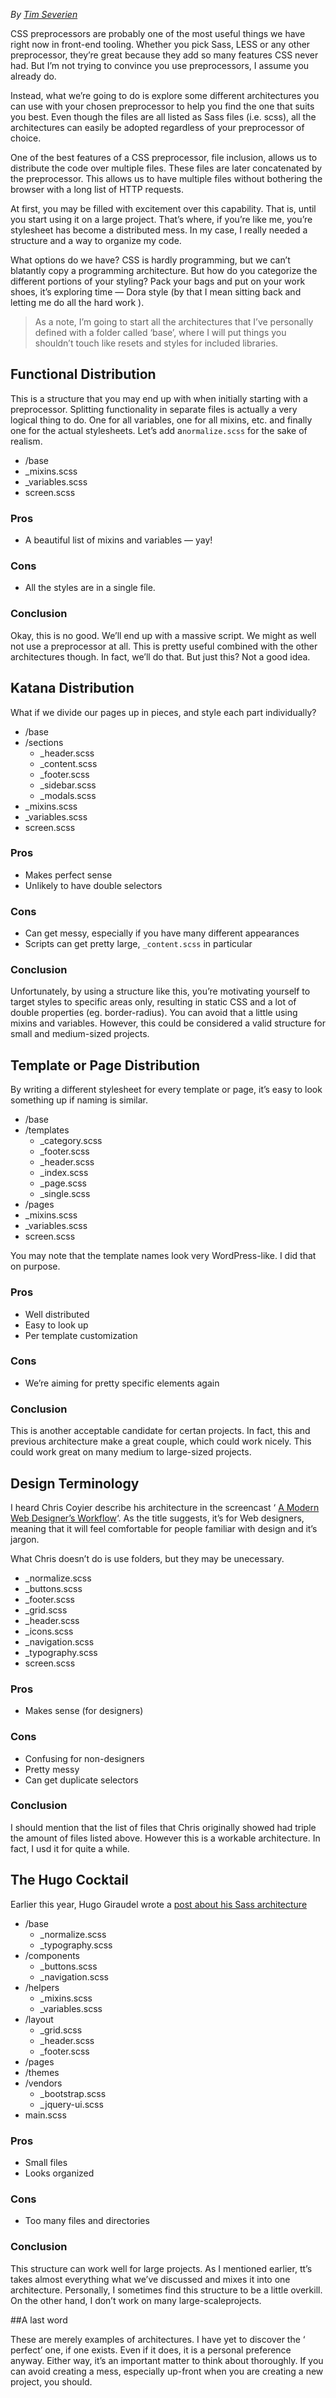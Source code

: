 *By [Tim Severien][1]*

CSS preprocessors are probably one of the most useful things we have right now
in front-end tooling. Whether you pick Sass, LESS or any other preprocessor, 
they’re great because they add so many features CSS never had. But I’m not 
trying to convince you use preprocessors, I assume you already do.

Instead, what we’re going to do is explore some different architectures you
can use with your chosen preprocessor to help you find the one that suits you 
best. Even though the files are all listed as Sass files (i.e. scss), all the 
architectures can easily be adopted regardless of your preprocessor of choice.

One of the best features of a CSS preprocessor, file inclusion, allows us to
distribute the code over multiple files. These files are later concatenated by 
the preprocessor. This allows us to have multiple files without bothering the 
browser with a long list of HTTP requests.

At first, you may be filled with excitement over this capability. That is,
until you start using it on a large project. That’s where, if you’re like me, 
you’re stylesheet has become a distributed mess. In my case, I really needed a 
structure and a way to organize my code.

What options do we have? CSS is hardly programming, but we can’t blatantly
copy a programming architecture. But how do you categorize the different 
portions of your styling? Pack your bags and put on your work shoes, it’s 
exploring time — Dora style (by that I mean sitting back and letting me do all 
the hard work
).

> As a note, I’m going to start all the architectures that I’ve personally
> defined with a folder called ‘base’, where I will put things you shouldn’t touch
> like resets and styles for included libraries.
>

## Functional Distribution

This is a structure that you may end up with when initially starting with a
preprocessor. Splitting functionality in separate files is actually a very 
logical thing to do. One for all variables, one for all mixins, etc. and finally
one for the actual stylesheets. Let’s add a`normalize.scss` for the sake of
realism.

*   /base 
*   _mixins.scss
*   _variables.scss
*   screen.scss

### Pros

*   A beautiful list of mixins and variables — yay!

### Cons

*   All the styles are in a single file.

### Conclusion

Okay, this is no good. We’ll end up with a massive script. We might as well
not use a preprocessor at all. This is pretty useful combined with the other 
architectures though. In fact, we’ll do that. But just this? Not a good idea.

## Katana Distribution

What if we divide our pages up in pieces, and style each part individually?

*   /base 
*   /sections 
    *   _header.scss
    *   _content.scss
    *   _footer.scss
    *   _sidebar.scss
    *   _modals.scss
*   _mixins.scss
*   _variables.scss
*   screen.scss

### Pros

*   Makes perfect sense
*   Unlikely to have double selectors

### Cons

*   Can get messy, especially if you have many different appearances
*   Scripts can get pretty large, `_content.scss` in particular

### Conclusion

Unfortunately, by using a structure like this, you’re motivating yourself to
target styles to specific areas only, resulting in static CSS and a lot of 
double properties (eg. border-radius). You can avoid that a little using mixins 
and variables. However, this could be considered a valid structure for small and
medium-sized projects.

## Template or Page Distribution

By writing a different stylesheet for every template or page, it’s easy to
look something up if naming is similar.

*   /base 
*   /templates 
    *   _category.scss
    *   _footer.scss
    *   _header.scss
    *   _index.scss
    *   _page.scss
    *   _single.scss
*   /pages 
*   _mixins.scss
*   _variables.scss
*   screen.scss

You may note that the template names look very WordPress-like. I did that on
purpose.

### Pros

*   Well distributed
*   Easy to look up
*   Per template customization

### Cons

*   We’re aiming for pretty specific elements again

### Conclusion

This is another acceptable candidate for certan projects. In fact, this and
previous architecture make a great couple, which could work nicely. This could 
work great on many medium to large-sized projects.

## Design Terminology

I heard Chris Coyier describe his architecture in the screencast ‘
[A Modern Web Designer’s Workflow][2]‘. As the title suggests, it’s for Web
designers, meaning that it will feel comfortable for people familiar with design
and it’s jargon.

What Chris doesn’t do is use folders, but they may be unecessary.

*   _normalize.scss
*   _buttons.scss
*   _footer.scss
*   _grid.scss
*   _header.scss
*   _icons.scss
*   _navigation.scss
*   _typography.scss
*   screen.scss

### Pros

*   Makes sense (for designers)

### Cons

*   Confusing for non-designers
*   Pretty messy
*   Can get duplicate selectors

### Conclusion

I should mention that the list of files that Chris originally showed had triple
the amount of files listed above. However this is a workable architecture. In 
fact, I usd it for quite a while.

## The Hugo Cocktail

Earlier this year, Hugo Giraudel wrote a [post about his Sass architecture][3]

*   /base 
    *   _normalize.scss
    *   _typography.scss
*   /components 
    *   _buttons.scss
    *   _navigation.scss
*   /helpers 
    *   _mixins.scss
    *   _variables.scss
*   /layout 
    *   _grid.scss
    *   _header.scss
    *   _footer.scss
*   /pages 
*   /themes 
*   /vendors 
    *   _bootstrap.scss
    *   _jquery-ui.scss
*   main.scss

### Pros

*   Small files
*   Looks organized

### Cons

*   Too many files and directories

### Conclusion

This structure can work well for large projects. As I mentioned earlier, tt’s
takes almost everything what we’ve discussed and mixes it into one architecture.
Personally, I sometimes find this structure to be a little overkill. On the 
other hand, I don’t work on many large-scaleprojects.

##A last word

These are merely examples of architectures. I have yet to discover the ‘
perfect’ one, if one exists. Even if it does, it is a personal preference anyway.
Either way, it’s an important matter to think about thoroughly. If you can avoid
creating a mess, especially up-front when you are creating a new project, you 
should.

 [1]: http://flippinawesome.org/authors/tim-severien

 [2]: http://css-tricks.com/video-screencasts/124-a-modern-web-designers-workflow/
 [3]: http://www.sitepoint.com/architecture-sass-project/
